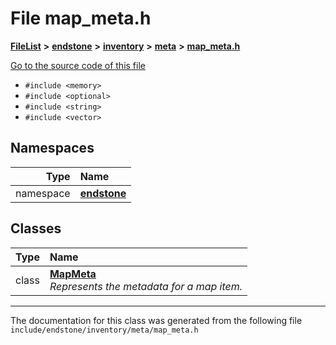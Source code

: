 

# File map\_meta.h



[**FileList**](files.md) **>** [**endstone**](dir_6cf277b678674f97c7a2b6b3b2447b33.md) **>** [**inventory**](dir_d1e84b530b14f41e8b6f5ec1b5dee76c.md) **>** [**meta**](dir_2d728641c8c30e7cdff7ab60efc98406.md) **>** [**map\_meta.h**](map__meta_8h.md)

[Go to the source code of this file](map__meta_8h_source.md)



* `#include <memory>`
* `#include <optional>`
* `#include <string>`
* `#include <vector>`













## Namespaces

| Type | Name |
| ---: | :--- |
| namespace | [**endstone**](namespaceendstone.md) <br> |


## Classes

| Type | Name |
| ---: | :--- |
| class | [**MapMeta**](classendstone_1_1MapMeta.md) <br>_Represents the metadata for a map item._  |



















































------------------------------
The documentation for this class was generated from the following file `include/endstone/inventory/meta/map_meta.h`


